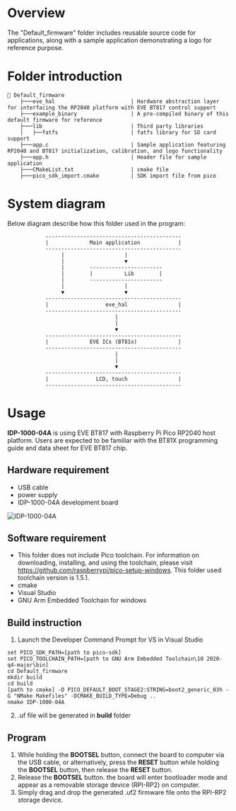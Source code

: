 # Overview
The "Default_firmware" folder includes reusable source code for applications, along with a sample application demonstrating a logo for reference purpose.

# Folder introduction
```
📂 Default_firmware
    ├───eve_hal                        | Hardware abstraction layer for interfacing the RP2040 platform with EVE BT817 control support
    ├───example_binary                 | A pre-compiled binary of this default firmware for reference
    ├───lib                            | Third party libraries
    │   ├──fatfs                       | fatfs library for SD card support
    ├───app.c                          | Sample application featuring RP2040 and BT817 initialization, calibration, and logo functionality
    ├───app.h                          | Header file for sample application
    ├───CMakeList.txt                  | cmake file
    ├───pico_sdk_import.cmake          | SDK import file from pico
```

# System diagram
Below diagram describe how this folder used in the program:
                     
                -------------------------------------------
                |             Main application            |
                -------------------------------------------
                     |                   |
                     |                   ▼
                     |        -----------------------
                     |        |          Lib        |
                     |        -----------------------
                     |                   |
                     ▼                   ▼
                -------------------------------------------
                |                  eve_hal                |
                -------------------------------------------
                                      |
                                      |
                                      ▼
                -------------------------------------------
                |             EVE ICs (BT81x)             |
                -------------------------------------------
                                      |
                                      |
                                      ▼   
                -------------------------------------------
                |               LCD, touch                | 
                -------------------------------------------

# Usage
**IDP-1000-04A** is using EVE BT817 with Raspberry Pi Pico RP2040 host platform. Users are expected to be familiar with the BT81X programming guide and data sheet for EVE BT817 chip.

## Hardware requirement
* USB cable
* power supply
* IDP-1000-04A development board

![IDP-1000-04A](https://github.com/user-attachments/assets/87c11c64-84f7-4b9f-b9e7-034e60a9175f)

## Software requirement
* This folder does not include Pico toolchain. For information on downloading, installing, and using the toolchain, please visit https://github.com/raspberrypi/pico-setup-windows. This folder used toolchain version is 1.5.1.
* cmake
* Visual Studio
* GNU Arm Embedded Toolchain for windows

## Build instruction
1. Launch the Developer Command Prompt for VS in Visual Studio
```
set PICO_SDK_PATH=[path to pico-sdk]
set PICO_TOOLCHAIN_PATH=[path to GNU Arm Embedded Toolchain\10 2020-q4-major\bin]
cd Default_firmware
mkdir build
cd build
[path to cmake] -D PICO_DEFAULT_BOOT_STAGE2:STRING=boot2_generic_03h -G "NMake Makefiles" -DCMAKE_BUILD_TYPE=Debug ..
nmake IDP-1000-04A
```
2. .uf file will be generated in __build__ folder

## Program
1. While holding the **BOOTSEL** button, connect the board to computer via the USB cable, or alternatively, press the **RESET** button while holding the **BOOTSEL** button, then release the **RESET** button.
2. Release the **BOOTSEL** button. the board will enter bootloader mode and appear as a removable storage device (RPI-RP2) on computer.
3. Simply drag and drop the generated .uf2 firmware file onto the RPI-RP2 storage device.
